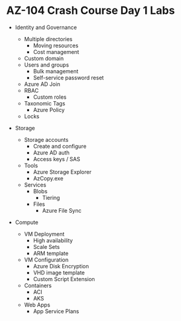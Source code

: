 # AZ-104 Crash Course Day 1 Labs

* Identity and Governance
    * Multiple directories
      * Moving resources
      * Cost management
    * Custom domain
    * Users and groups
      * Bulk management
      * Self-service password reset
    * Azure AD Join
    * RBAC
      * Custom roles
    * Taxonomic Tags
      * Azure Policy
    * Locks

* Storage
    * Storage accounts
      * Create and configure
      * Azure AD auth
      * Access keys / SAS
    * Tools
      * Azure Storage Explorer
      * AzCopy.exe
    * Services
      * Blobs
        * Tiering
      * Files
        * Azure File Sync

* Compute
    * VM Deployment
      * High availability
      * Scale Sets
      * ARM template
    * VM Configuration
      * Azure Disk Encryption
      * VHD image template
      * Custom Script Extension
    * Containers
      * ACI
      * AKS
    * Web Apps
      * App Service Plans
